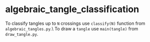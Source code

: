 # algebraic_tangle_classification

To classify tangles up to `N` crossings use `classify(N)` function from `algebraic_tangles.py`.\\
To draw a `tangle` use `main(tangle)` from `draw_tangle.py`.
